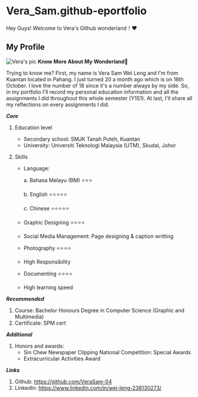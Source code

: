 # Vera_Sam.github-eportfolio
Hey Guys! Welcome to Vera's Github wonderland！❤️

## My Profile
![Vera's pic](https://github.com/user-attachments/assets/2391946e-32f1-4e6f-be44-bee1b873cc3e) 
**Know More About My Wonderland🫧**

Trying to know me? First, my name is Vera Sam Wei Leng and I'm from Kuantan located in Pahang. I just turned 20 a month ago which is on 18th October. I love the number of 18 since it's a number always by my side. So, in my portfolio I'll record my personal education information and all the assignments I did throughout this whole semester (Y1S1). At last, I'll share all my reflections on every assignments I did. 

**_Core_**
1. Education level
   - Secondary school: SMJK Tanah Puteh, Kuantan
   - University: Universiti Teknologi Malaysia (UTM), Skudai, Johor 

2. Skills
   - Language:
     
     a. Bahasa Melayu (BM) ⭐⭐⭐
     
     b. English ⭐⭐⭐⭐⭐
     
     c. Chinese ⭐⭐⭐⭐⭐
   - Graphic Designing ⭐⭐⭐⭐
   - Social Media Management: Page designing & caption writting
   - Photography ⭐⭐⭐⭐
   - High Responsibility
   - Documenting ⭐⭐⭐⭐
   - High learning speed

**_Recommended_**
1. Course: Bachelor Honours Degree in Computer Science (Graphic and Multimedia)
2. Certificate: SPM cert

**_Additional_**
1. Honors and awards:
   - Sin Chew Newspaper Clipping National Competition: Special Awards
   - Extracurricular Activities Award
  
**_Links_**
1. Github: https://github.com/VeraSam-04
2. LinkedIn: https://www.linkedin.com/in/wei-leng-238130273/


